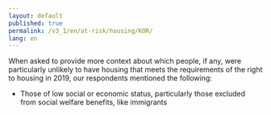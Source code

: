 ```yaml
---
layout: default
published: true
permalink: /v3_1/en/at-risk/housing/KOR/
lang: en
---
```

When asked to provide more context about which people, if any, were particularly unlikely to have housing that meets the requirements of the right to housing in 2019, our respondents mentioned the following:
- Those of low social or economic status, particularly those excluded from social welfare benefits, like immigrants 
